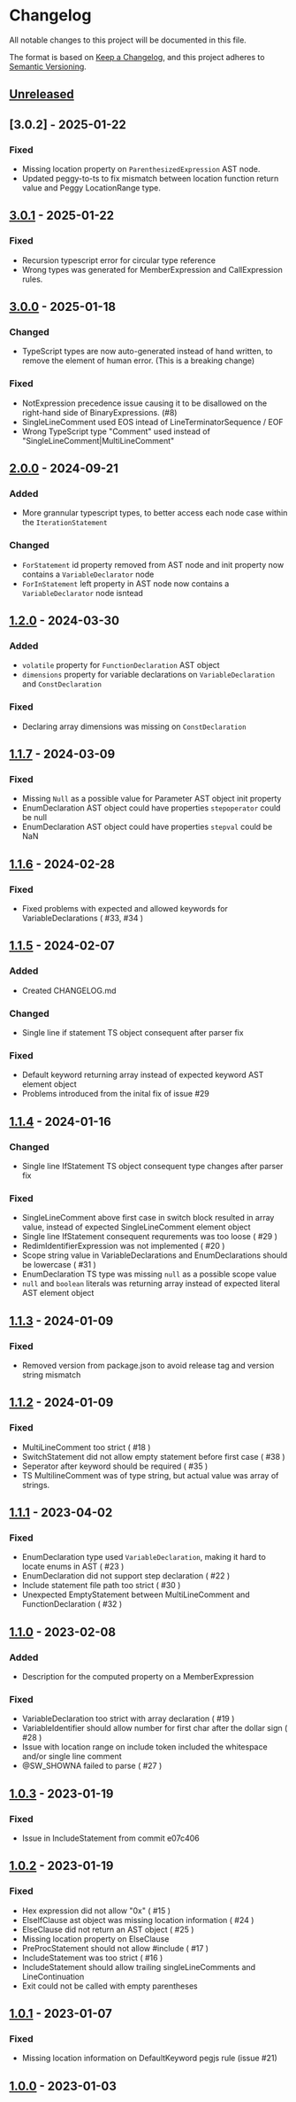 # Changelog

All notable changes to this project will be documented in this file.

The format is based on [Keep a Changelog](https://keepachangelog.com/en/1.1.0/),
and this project adheres to [Semantic Versioning](https://semver.org/spec/v2.0.0.html).

## [Unreleased]

## [3.0.2] - 2025-01-22

### Fixed

- Missing location property on `ParenthesizedExpression` AST node.
- Updated peggy-to-ts to fix mismatch between location function return value and Peggy LocationRange type.

## [3.0.1] - 2025-01-22

### Fixed

- Recursion typescript error for circular type reference
- Wrong types was generated for MemberExpression and CallExpression rules.

## [3.0.0] - 2025-01-18

### Changed

- TypeScript types are now auto-generated instead of hand written, to remove the element of human error. (This is a breaking change)

### Fixed

- NotExpression precedence issue causing it to be disallowed on the right-hand side of BinaryExpressions. (#8)
- SingleLineComment used EOS intead of LineTerminatorSequence / EOF
- Wrong TypeScript type "Comment" used instead of "SingleLineComment|MultiLineComment"

## [2.0.0] - 2024-09-21

### Added

- More grannular typescript types, to better access each node case within the `IterationStatement`

### Changed

- `ForStatement` id property removed from AST node and init property now contains a `VariableDeclarator` node
- `ForInStatement` left property in AST node now contains a `VariableDeclarator` node isntead

## [1.2.0] - 2024-03-30

### Added

- `volatile` property for `FunctionDeclaration` AST object
- `dimensions` property for variable declarations on `VariableDeclaration` and `ConstDeclaration`

### Fixed

- Declaring array dimensions was missing on `ConstDeclaration`

## [1.1.7] - 2024-03-09

### Fixed

- Missing `Null` as a possible value for Parameter AST object init property
- EnumDeclaration AST object could have properties `stepoperator` could be null
- EnumDeclaration AST object could have properties `stepval` could be NaN

## [1.1.6] - 2024-02-28

### Fixed

- Fixed problems with expected and allowed keywords for VariableDeclarations ( #33, #34 )

## [1.1.5] - 2024-02-07

### Added

- Created CHANGELOG.md

### Changed

- Single line if statement TS object consequent after parser fix

### Fixed

- Default keyword returning array instead of expected keyword AST element object
- Problems introduced from the inital fix of issue #29

## [1.1.4] - 2024-01-16

### Changed

- Single line IfStatement TS object consequent type changes after parser fix

### Fixed

- SingleLineComment above first case in switch block resulted in array value, instead of expected SingleLineComment element object
- Single line IfStatement consequent requrements was too loose ( #29 )
- RedimIdentifierExpression was not implemented ( #20 )
- Scope string value in VariableDeclarations and EnumDeclarations should be lowercase ( #31 )
- EnumDeclaration TS type was missing `null` as a possible scope value
- `null` and `boolean` literals was returning array instead of expected literal AST element object

## [1.1.3] - 2024-01-09

### Fixed

- Removed version from package.json to avoid release tag and version string mismatch

## [1.1.2] - 2024-01-09

### Fixed

- MultiLineComment too strict ( #18 )
- SwitchStatement did not allow empty statement before first case ( #38 )
- Seperator after keyword should be required ( #35 )
- TS MultilineComment was of type string, but actual value was array of strings.

## [1.1.1] - 2023-04-02

### Fixed

- EnumDeclaration type used `VariableDeclaration`, making it hard to locate enums in AST ( #23 )
- EnumDeclaration did not support step declaration ( #22 )
- Include statement file path too strict ( #30 )
- Unexpected EmptyStatement between MultiLineComment and FunctionDeclaration ( #32 )

## [1.1.0] - 2023-02-08

### Added

- Description for the computed property on a MemberExpression

### Fixed

- VariableDeclaration too strict with array declaration ( #19 )
- VariableIdentifier should allow number for first char after the dollar sign ( #28 )
- Issue with location range on include token included the whitespace and/or single line comment
- @SW_SHOWNA failed to parse ( #27 )

## [1.0.3] - 2023-01-19

### Fixed

- Issue in IncludeStatement from commit e07c406

## [1.0.2] - 2023-01-19

### Fixed

- Hex expression did not allow "0x" ( #15 )
- ElseIfClause ast object was missing location information ( #24 )
- ElseClause did not return an AST object ( #25 )
- Missing location property on ElseClause
- PreProcStatement should not allow #include ( #17 )
- IncludeStatement was too strict ( #16 )
- IncludeStatement should allow trailing singleLineComments and LineContinuation
- Exit could not be called with empty parentheses

## [1.0.1] - 2023-01-07

### Fixed

- Missing location information on DefaultKeyword pegjs rule (issue #21)

## [1.0.0] - 2023-01-03

[unreleased]: https://github.com/genius257/autoit3-pegjs/compare/3.0.1...HEAD
[3.0.1]: https://github.com/genius257/autoit3-pegjs/compare/3.0.0...3.0.1
[3.0.0]: https://github.com/genius257/autoit3-pegjs/compare/2.0.0...3.0.0
[2.0.0]: https://github.com/genius257/autoit3-pegjs/compare/1.2.0...2.0.0
[1.2.0]: https://github.com/genius257/autoit3-pegjs/compare/1.1.7...1.2.0
[1.1.7]: https://github.com/genius257/autoit3-pegjs/compare/1.1.6...1.1.7
[1.1.6]: https://github.com/genius257/autoit3-pegjs/compare/1.1.5...1.1.6
[1.1.5]: https://github.com/genius257/autoit3-pegjs/compare/1.1.4...1.1.5
[1.1.4]: https://github.com/genius257/autoit3-pegjs/compare/1.1.3...1.1.4
[1.1.4]: https://github.com/genius257/autoit3-pegjs/compare/1.1.3...1.1.4
[1.1.3]: https://github.com/genius257/autoit3-pegjs/compare/1.1.2...1.1.3
[1.1.2]: https://github.com/genius257/autoit3-pegjs/compare/1.1.1...1.1.2
[1.1.1]: https://github.com/genius257/autoit3-pegjs/compare/1.1.0...1.1.1
[1.1.0]: https://github.com/genius257/autoit3-pegjs/compare/1.0.3...1.1.0
[1.0.3]: https://github.com/genius257/autoit3-pegjs/compare/1.0.2...1.0.3
[1.0.2]: https://github.com/genius257/autoit3-pegjs/compare/1.0.1...1.0.2
[1.0.1]: https://github.com/genius257/autoit3-pegjs/compare/1.0.0...1.0.1
[1.0.0]: https://github.com/genius257/autoit3-pegjs/releases/tag/1.0.0
